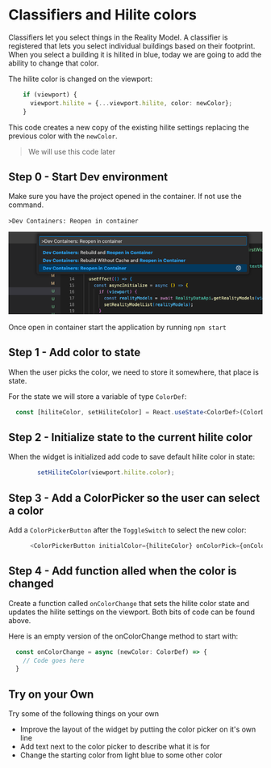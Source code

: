 # Classifiers and Hilite colors

Classifiers let you select things in the Reality Model.  A classifier is registered that lets you select individual buildings based on their footprint.  When you select a building it is hilited in blue, today we are going to add the ability to change that color.

The hilite color is changed on the viewport:

```typescript
    if (viewport) {
      viewport.hilite = {...viewport.hilite, color: newColor};
    }
```

This code creates a new copy of the existing hilite settings replacing the previous color with the `newColor`.

> We will use this code later


## Step 0 - Start Dev environment

Make sure you have the project opened in the container.  If not use the command.

`>Dev Containers: Reopen in container`

![reopen in dev container](./media/reopen-dev-container.png)

Once open in container start the application by running `npm start`

## Step 1 - Add color to state

When the user picks the color, we need to store it somewhere, that place is state.

For the state we will store a variable of type `ColorDef`:

```typescript
  const [hiliteColor, setHiliteColor] = React.useState<ColorDef>(ColorDef.green);
```

## Step 2 - Initialize state to the current hilite color

When the widget is initialized add code to save default hilite color in state:

```typescript
        setHiliteColor(viewport.hilite.color);
```

## Step 3 - Add a ColorPicker so the user can select a color

Add a `ColorPickerButton` after the `ToggleSwitch` to select the new color:

```typescript
      <ColorPickerButton initialColor={hiliteColor} onColorPick={onColorChange} />
```

## Step 4 - Add function alled when the color is changed

Create a function called `onColorChange` that sets the hilite color state and updates the hilite settings on the viewport.  Both bits of code can be found above.  

Here is an empty version of the onColorChange method to start with:

```typescript
  const onColorChange = async (newColor: ColorDef) => {
    // Code goes here
  }
```

## Try on your Own

Try some of the following things on your own

- Improve the layout of the widget by putting the color picker on it's own line
- Add text next to the color picker to describe what it is for
- Change the starting color from light blue to some other color